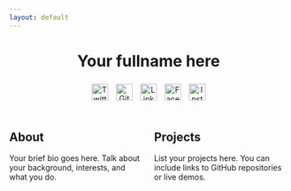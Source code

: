 ```yaml
---
layout: default
---
```


<div style="text-align: center;">
  <h1>Your fullname here</h1>
  <div>
    <a href="https://twitter.com/your_twitter_username" target="_blank"><img src="path/to/twitter-icon.png" alt="Twitter" style="width: 30px; height: 30px; margin: 5px;"></a>
    <a href="https://github.com/your_github_username" target="_blank"><img src="path/to/github-icon.png" alt="GitHub" style="width: 30px; height: 30px; margin: 5px;"></a>
    <a href="https://linkedin.com/in/your_linkedin_username" target="_blank"><img src="path/to/linkedin-icon.png" alt="LinkedIn" style="width: 30px; height: 30px; margin: 5px;"></a>
    <a href="https://facebook.com/your_facebook_username" target="_blank"><img src="path/to/facebook-icon.png" alt="Facebook" style="width: 30px; height: 30px; margin: 5px;"></a>
    <a href="https://instagram.com/your_instagram_username" target="_blank"><img src="path/to/instagram-icon.png" alt="Instagram" style="width: 30px; height: 30px; margin: 5px;"></a>
  </div>
</div>

<div style="display: flex; justify-content: space-between; margin-top: 20px;">
  <div style="flex: 1; margin-right: 10px;">
    <h2>About</h2>
    <p>Your brief bio goes here. Talk about your background, interests, and what you do.</p>
  </div>
  <div style="flex: 1; margin-left: 10px;">
    <h2>Projects</h2>
    <p>List your projects here. You can include links to GitHub repositories or live demos.</p>
  </div>
</div>
